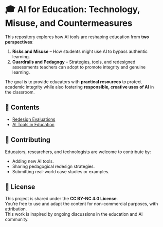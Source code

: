 # 🎓 AI for Education: Technology, Misuse, and Countermeasures

This repository explores how AI tools are reshaping education from **two perspectives**:  
1. **Risks and Misuse** – How students might use AI to bypass authentic learning.  
2. **Guardrails and Pedagogy** – Strategies, tools, and redesigned assessments teachers can adopt to promote integrity and genuine learning.  

The goal is to provide educators with **practical resources** to protect academic integrity while also fostering **responsible, creative uses of AI** in the classroom.

## 📑 Contents

- [Redesign Evaluations](https://github.com/dlopezyse/edu-ai-hacks/blob/main/Redesign%20Evaluations.md) 
- [AI Tools in Education](https://github.com/dlopezyse/edu-ai-hacks/blob/main/AI%20Tools%20in%20Education.md)  
 
## 🤝 Contributing

Educators, researchers, and technologists are welcome to contribute by:  
- Adding new AI tools.  
- Sharing pedagogical redesign strategies.  
- Submitting real-world case studies or examples.  

## 📜 License

This project is shared under the **CC BY-NC 4.0 License**.  
You’re free to use and adapt the content for non-commercial purposes, with attribution.  
This work is inspired by ongoing discussions in the education and AI community.

